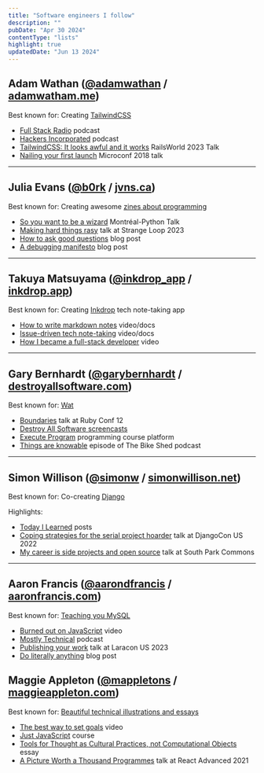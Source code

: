 ```yaml
---
title: "Software engineers I follow"
description: ""
pubDate: "Apr 30 2024"
contentType: "lists"
highlight: true
updatedDate: "Jun 13 2024"
---
```


## Adam Wathan ([@adamwathan](https://twitter.com/adamwathan) / [adamwatham.me](https://adamwathan.me/))

Best known for: Creating [TailwindCSS](https://tailwindcss.com/)

- [Full Stack Radio](https://fullstackradio.com/) podcast
- [Hackers Incorporated](https://hackersincorporated.com/) podcast
- [TailwindCSS: It looks awful and it works](https://www.youtube.com/watch?v=TNXM4bqGqek) RailsWorld 2023 Talk
- [Nailing your first launch](https://www.youtube.com/watch?v=ajrDxZRpP9M) Microconf 2018 talk

---

## Julia Evans ([@b0rk](https://twitter.com/b0rk) / [jvns.ca](https://jvns.ca/))

Best known for: Creating awesome [zines about programming](https://wizardzines.com/)

- [So you want to be a wizard](https://www.youtube.com/watch?v=zUihajla2SE) Montréal-Python Talk
- [Making hard things rasy](https://www.youtube.com/watch?v=30YWsGDr8mA) talk at Strange Loop 2023
- [How to ask good questions](https://jvns.ca/blog/good-questions/) blog post
- [A debugging manifesto](https://jvns.ca/blog/2022/12/08/a-debugging-manifesto/) blog post

---

## Takuya Matsuyama ([@inkdrop_app](https://twitter.com/inkdrop_app) / [inkdrop.app](https://www.inkdrop.app/))

Best known for: Creating [Inkdrop](https://www.inkdrop.app/) tech note-taking app

- [How to write markdown notes](https://docs.inkdrop.app/start-guide/how-to-write-markdown-notes) video/docs
- [Issue-driven tech note-taking](https://docs.inkdrop.app/start-guide/issue-driven-note-taking) video/docs
- [How I became a full-stack developer](https://www.youtube.com/watch?v=EC-FPKmFxr4) video

---

## Gary Bernhardt ([@garybernhardt](https://twitter.com/garybernhardt) / [destroyallsoftware.com](https://www.destroyallsoftware.com))

Best known for: [Wat](https://www.destroyallsoftware.com/talks/wat)

- [Boundaries](https://www.youtube.com/watch?v=yTkzNHF6rMs) talk at Ruby Conf 12
- [Destroy All Software screencasts](https://www.destroyallsoftware.com/screencasts)
- [Execute Program](https://www.executeprogram.com/) programming course platform
- [Things are knowable](https://bikeshed.thoughtbot.com/269) episode of The Bike Shed podcast

---

## Simon Willison ([@simonw](https://twitter.com/simonw) / [simonwillison.net](https://simonwillison.net/))

Best known for: Co-creating [Django](https://www.djangoproject.com/)

Highlights:

- [Today I Learned](https://til.simonwillison.net/) posts
- [Coping strategies for the serial project hoarder](https://www.youtube.com/watch?v=GLkRK2rJGB0) talk at DjangoCon US 2022
- [My career is side projects and open source](https://www.youtube.com/watch?v=wqjye4QnWK0) talk at South Park Commons

---

## Aaron Francis ([@aarondfrancis](https://twitter.com/aarondfrancis) / [aaronfrancis.com](https://aaronfrancis.com/))

Best known for: [Teaching you MySQL](https://planetscale.com/learn/courses/mysql-for-developers/introduction/course-introduction)

- [Burned out on JavaScript](https://www.youtube.com/watch?v=zkCBSz353fc) video
- [Mostly Technical](https://mostlytechnical.com/) podcast
- [Publishing your work](https://www.youtube.com/watch?v=2YaEtaXYVtI) talk at Laracon US 2023
- [Do literally anything](https://aaronfrancis.com/2024/do-literally-anything) blog post

## Maggie Appleton ([@mappletons](https://x.com/Mappletons) / [maggieappleton.com](https://maggieappleton.com/))

Best known for: [Beautiful technical illustrations and essays](https://maggieappleton.com/advancedjs)

- [The best way to set goals](https://www.youtube.com/watch?v=mRd_1Bt9qrs) video
- [Just JavaScript](https://justjavascript.com/) course
- [Tools for Thought as Cultural Practices, not Computational Objects](https://maggieappleton.com/tools-for-thought) essay
- [A Picture Worth a Thousand Programmes](https://www.youtube.com/watch?v=L4SMvMfM7NI) talk at React Advanced 2021

